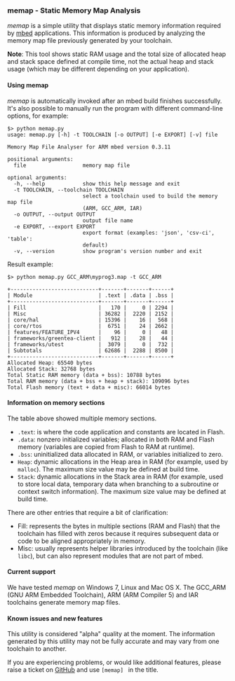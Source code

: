 ### memap - Static Memory Map Analysis

*memap* is a simple utility that displays static memory information required by [mbed](https://github.com/mbedmicro/mbed) applications. This information is produced by analyzing the memory map file previously generated by your toolchain.

**Note**: This tool shows static RAM usage and the total size of allocated heap and stack space defined at compile time, not the actual heap and stack usage (which may be different depending on your application).

#### Using memap

*memap* is automatically invoked after an mbed build finishes successfully. It's also possible to manually run the program with different command-line options, for example:

```
$> python memap.py
usage: memap.py [-h] -t TOOLCHAIN [-o OUTPUT] [-e EXPORT] [-v] file

Memory Map File Analyser for ARM mbed version 0.3.11

positional arguments:
  file                  memory map file

optional arguments:
  -h, --help            show this help message and exit
  -t TOOLCHAIN, --toolchain TOOLCHAIN
                        select a toolchain used to build the memory map file
                        (ARM, GCC_ARM, IAR)
  -o OUTPUT, --output OUTPUT
                        output file name
  -e EXPORT, --export EXPORT
                        export format (examples: 'json', 'csv-ci', 'table':
                        default)
  -v, --version         show program's version number and exit
```

Result example:

```
$> python memap.py GCC_ARM\myprog3.map -t GCC_ARM

+----------------------------+-------+-------+------+
| Module                     | .text | .data | .bss |
+----------------------------+-------+-------+------+
| Fill                       |   170 |     0 | 2294 |
| Misc                       | 36282 |  2220 | 2152 |
| core/hal                   | 15396 |    16 |  568 |
| core/rtos                  |  6751 |    24 | 2662 |
| features/FEATURE_IPV4      |    96 |     0 |   48 |
| frameworks/greentea-client |   912 |    28 |   44 |
| frameworks/utest           |  3079 |     0 |  732 |
| Subtotals                  | 62686 |  2288 | 8500 |
+----------------------------+-------+-------+------+
Allocated Heap: 65540 bytes
Allocated Stack: 32768 bytes
Total Static RAM memory (data + bss): 10788 bytes
Total RAM memory (data + bss + heap + stack): 109096 bytes
Total Flash memory (text + data + misc): 66014 bytes

```

#### Information on memory sections

The table above showed multiple memory sections.

- ``.text``: is where the code application and constants are located in Flash.
- ``.data``: nonzero initialized variables; allocated in both RAM and Flash memory (variables are copied from Flash to RAM at runtime).
- ``.bss``: uninitialized data allocated in RAM, or variables initialized to zero.
- ``Heap``: dynamic allocations in the Heap area in RAM (for example, used by ``malloc``). The maximum size value may be defined at build time.
- ``Stack``: dynamic allocations in the Stack area in RAM (for example, used to store local data, temporary data when branching to a subroutine or context switch information). The maximum size value may be defined at build time.

There are other entries that require a bit of clarification:

- Fill: represents the bytes in multiple sections (RAM and Flash) that the toolchain has filled with zeros because it requires subsequent data or code to be aligned appropriately in memory.
- Misc: usually represents helper libraries introduced by the toolchain (like ``libc``), but can also represent modules that are not part of mbed.

#### Current support

We have tested *memap* on Windows 7, Linux and Mac OS X. The GCC_ARM (GNU ARM Embedded Toolchain), ARM (ARM Compiler 5) and IAR toolchains generate memory map files.

#### Known issues and new features

This utility is considered "alpha" quality at the moment. The information generated by this utility may not be fully accurate and may vary from one toolchain to another.

If you are experiencing problems, or would like additional features, please raise a ticket on [GitHub](https://github.com/mbedmicro/mbed/issues) and use ```[memap] ``` in the title.
